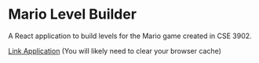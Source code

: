 # Mario Level Builder

A React application to build levels for the Mario game created in CSE 3902.

[Link Application](https://treyhakanson.github.io/level-builder) (You will likely need to clear your browser cache)
